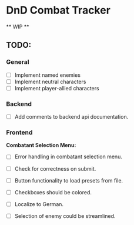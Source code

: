 # DnD Combat Tracker
** WIP **


## TODO:
### General
- [ ] Implement named enemies
- [ ] Implement neutral characters
- [ ] Implement player-allied characters

### Backend
- [ ] Add comments to backend api documentation.

### Frontend
**Combatant Selection Menu:**
- [ ] Error handling in combatant selection menu.
- [ ] Check for correctness on submit.

- [ ] Button functionality to load presets from file.
- [ ] Checkboxes should be colored.
- [ ] Localize to German.
- [ ] Selection of enemy could be streamlined.

